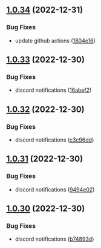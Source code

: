 ## [1.0.34](https://github.com/Torwent/wasp-free/compare/v1.0.33...v1.0.34) (2022-12-31)


### Bug Fixes

* update github actions ([1804e16](https://github.com/Torwent/wasp-free/commit/1804e1652ad4971c3a09b14b6534f99fc02331ab))



## [1.0.33](https://github.com/Torwent/wasp-free/compare/v1.0.32...v1.0.33) (2022-12-30)


### Bug Fixes

* discord notifications ([16abef2](https://github.com/Torwent/wasp-free/commit/16abef218255fbf689cb06088477d7f38dc7ad6d))



## [1.0.32](https://github.com/Torwent/wasp-free/compare/v1.0.31...v1.0.32) (2022-12-30)


### Bug Fixes

* discord notifications ([c3c96dd](https://github.com/Torwent/wasp-free/commit/c3c96ddad806cfc961e933ebe958061066103152))



## [1.0.31](https://github.com/Torwent/wasp-free/compare/v1.0.30...v1.0.31) (2022-12-30)


### Bug Fixes

* discord notifications ([9494e02](https://github.com/Torwent/wasp-free/commit/9494e0296f2228ef77957549b0001b5033d8f4da))



## [1.0.30](https://github.com/Torwent/wasp-free/compare/v1.0.29...v1.0.30) (2022-12-30)


### Bug Fixes

* discord notifications ([b74893d](https://github.com/Torwent/wasp-free/commit/b74893d1b1daf71b00adecae588c59ad02f2868b))



